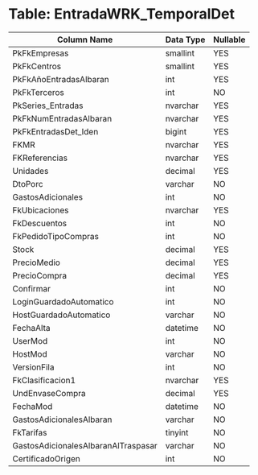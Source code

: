 # Table: EntradaWRK_TemporalDet

| Column Name | Data Type | Nullable |
|-------------|-----------|----------|
| PkFkEmpresas | smallint | YES |
| PkFkCentros | smallint | YES |
| PkFkAñoEntradasAlbaran | int | YES |
| PkFkTerceros | int | NO |
| PkSeries_Entradas | nvarchar | YES |
| PkFkNumEntradasAlbaran | nvarchar | YES |
| PkFkEntradasDet_Iden | bigint | YES |
| FKMR | nvarchar | YES |
| FKReferencias | nvarchar | YES |
| Unidades | decimal | YES |
| DtoPorc | varchar | NO |
| GastosAdicionales | int | NO |
| FkUbicaciones | nvarchar | YES |
| FkDescuentos | int | NO |
| FkPedidoTipoCompras | int | NO |
| Stock | decimal | YES |
| PrecioMedio | decimal | YES |
| PrecioCompra | decimal | YES |
| Confirmar | int | NO |
| LoginGuardadoAutomatico | int | NO |
| HostGuardadoAutomatico | varchar | NO |
| FechaAlta | datetime | NO |
| UserMod | int | NO |
| HostMod | varchar | NO |
| VersionFila | int | NO |
| FkClasificacion1 | nvarchar | YES |
| UndEnvaseCompra | decimal | YES |
| FechaMod | datetime | NO |
| GastosAdicionalesAlbaran | varchar | NO |
| FkTarifas | tinyint | NO |
| GastosAdicionalesAlbaranAlTraspasar | varchar | NO |
| CertificadoOrigen | int | NO |

